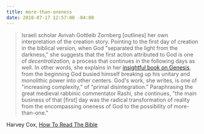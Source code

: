```yaml
---
title: more-than-oneness
date: 2018-07-17 12:57:00 -04:00
---
```


>Israeli scholar Avivah Gottleib Zornberg [outlines] her own interpretation of the creation story. Pointing to the first day of creation in the biblical version, when God "separated the light from the darkness," she suggests that the first action attributed to God is one of *decentralization,* a process that continues in the following days as well. In other words, she explains in her [insightful book on Genesis](https://www.indiebound.org/book/9780827609150), from the beginning God busied himself breaking up his unitary and monolithic power into other centers. God's work, she writes, is one of "increasing complexity," of "primal disintegration." Paraphrasing the great medieval rabbinic commentator Rashi, she continues, "the main business of that [first] day was the radical transformation of reality from the encompassing oneness of God to the possibility of more-than-one."

Harvey Cox, [How To Read The Bible](https://www.indiebound.org/book/9780062343161)